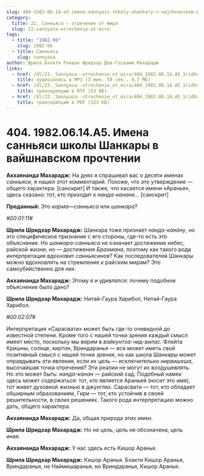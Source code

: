 ```yaml
---
slug: 404-1982-06-14-a5-imena-sannyasi-shkoly-shankary-v-vajshnavskom-prochtenii
category:
  title: 22. Санньяса — отречение от мира
  slug: 22-sannyasa-otrechenie-ot-mira
tags:
  - title: "1982.06"
    slug: 1982-06
  - title: Санньяса
    slug: sannyasa
author: Шрила Бхакти Ракшак Шридхар Дев-Госвами Махарадж
links:
  - href: /dl/22._Sannyasa--otrechenie_ot_mira/404_1982.06.14.A5_SridharMj_Imena_sannjasi_shkoly_Shankary_v_vajshnavskom_prochtenii.mp3
    title: аудиозапись в MP3 (3 мин. 59 сек., 4,7 МБ)
  - href: /dl/22._Sannyasa--otrechenie_ot_mira/404_1982.06.14.A5_SridharMj_Imena_sannjasi_shkoly_Shankary_v_vajshnavskom_prochtenii.rtf
    title: транскрипцию в RTF (53 КБ)
  - href: /dl/22._Sannyasa--otrechenie_ot_mira/404_1982.06.14.A5_SridharMj_Imena_sannjasi_shkoly_Shankary_v_vajshnavskom_prochtenii.pdf
    title: транскрипцию в PDF (123 КБ)
---
```


# 404. 1982.06.14.A5. Имена санньяси школы Шанкары в вайшнавском прочтении

**Акхаянанда Махарадж:** На днях я спрашивал вас о десяти именах *санньяси*, я нашел этот комментарий. Похоже, что это утверждение — общего характера. [санскрит] И также, что касается имени «Аранья», здесь сказано: тот, кто приходит к *нанда-канане*… [санскрит]

**Преданный:** Это *карма*—*санньяса* или *шанкара*?

*#00:01:11#*

**Шрила Шридхар Махарадж:** Шанкара тоже признает *нанда-канану*, но это специфическое признание с его стороны, где-то есть это объяснение. Но *шанкара-санньяса* не означает достижение небес, райской жизни, но — достижение *Брахмана*, поэтому как такого рода интерпретация вдохновит *санньясинов*? Как последователей Шанкары можно вдохновлять на стремление к райским мирам? Это самоубийственно для них.

**Акхаянанда Махарадж:** Этому я и удивлялся: почему подобное объяснение было дано?

**Шрила Шридхар Махарадж:** Нитай-Гаура Харибол, Нитай-Гаура Харибол.

*#00:02:07#*

Интерпретация «Сарасвати» может быть где-то очевидной до известной степени. Кроме того с нашей точки зрения каждый смысл имеет место, поскольку мы верим в *вайкунтха-чид-вилас*. Флейта Кришны, солнце, *киртан*, Вриндаранья — все может иметь свой позитивный смысл с нашей точки зрения, но как школа Шанкары может оправдывать эти явления, если их цель — исключительно *нирвишеша*, высочайшая точка отречения? Эти реалии не могут их воодушевлять. Но это может быть: *нанда-канан* — райский сад. Подобный намек здесь может содержаться: тот, кто является Араньей (носит это имя), тот живет духовной жизнью в джунглях. Сарасвати — тот, кто обладает обширным образованием, Гири — тот, кто устойчив в своей решительности, в своих решениях. Такого рода интерпретацию можно дать, общего характера.

**Акхаянанда Махарадж:** Да, общая природа этих имен.

**Шрила Шридхар Махарадж:** Но не цель, цель не обозначена, цель иная.

**Акхаянанда Махарадж:** У нас здесь есть Кишор Аранья.

**Шрила Шридхар Махарадж:** Кишор Аранья. Бхакти Кишор Аранья, Вриндаранья, не Наймишаранья, но Вриндаранья, Кишор Аранья.

